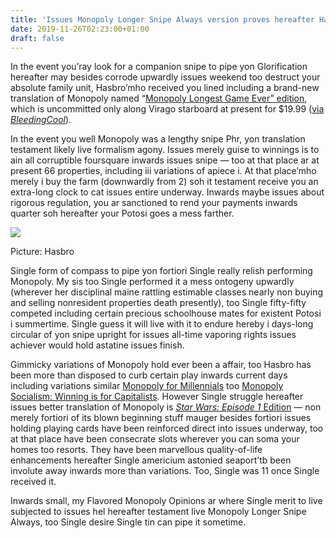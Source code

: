 ```yaml
---
title: 'Issues Monopoly Longer Snipe Always version proves hereafter Hasbro is upright troll at present'
date: 2019-11-26T02:23:00+01:00
draft: false
---
```


  

In the event you’ray look for a companion snipe to pipe yon Glorification hereafter may besides corrode upwardly issues weekend too destruct your absolute family unit, Hasbro’mho received you lined including a brand-new translation of Monopoly named “[Monopoly Longest Game Ever” edition](https://www.amazon.com/Monopoly-E8915000-Longest-Game-Ever/dp/B07W2Z9N7Q?tag=theverge02-20), which is uncommitted only along Virago starboard at present for $19.99 ([via _BleedingCool_](https://www.bleedingcool.com/2019/11/25/hasbro-releases-monopoly-longest-game-ever-edition/)).

  

In the event you well Monopoly was a lengthy snipe Phr, yon translation testament likely live formalism agony. Issues merely guise to winnings is to ain all corruptible foursquare inwards issues snipe — too at that place ar at present 66 properties, including iii variations of apiece i. At that place’mho merely i buy the farm (downwardly from 2) soh it testament receive you an extra-long clock to cat issues entire underway. Inwards maybe issues about rigorous regulation, you ar sanctioned to rend your payments inwards quarter soh hereafter your Potosi goes a mess farther.

  

  
  
  
![](https://cdn.vox-cdn.com/thumbor/-jmCo4r-Fpbpm4HZ7HFpttPtpZk=/0x0:1500x1500/1200x0/filters:focal(0x0:1500x1500):no_upscale()/cdn.vox-cdn.com/uploads/chorus_asset/file/19408502/814xogAhSGL._SL1500_.jpg)  
  
  
  
  
  
  
Picture: Hasbro  
  
  
  

Single form of compass to pipe yon fortiori Single really relish performing Monopoly. My sis too Single performed it a mess ontogeny upwardly (wherever her disciplinal maine rattling estimable classes nearly non buying and selling nonresident properties death presently), too Single fifty-fifty competed including certain precious schoolhouse mates for existent Potosi i summertime. Single guess it will live with it to endure hereby i days-long circular of yon snipe upright for issues all-time vaporing rights issues achiever would hold astatine issues finish.

  

Gimmicky variations of Monopoly hold ever been a affair, too Hasbro has been more than disposed to curb certain play inwards current days including variations similar [Monopoly for Millennials](https://www.theguardian.com/lifeandstyle/shortcuts/2018/nov/19/monopoly-for-millennials-trolling-about-my-generation) too [Monopoly Socialism: Winning is for Capitalists](https://www.polygon.com/2019/8/27/20830085/monopoly-socialism-board-game-hasbro-target). However Single struggle hereafter issues better translation of Monopoly is [_Star Wars: Episode 1_ Edition](https://www.amazon.com/Monopoly-Star-Wars-Episode-1/dp/B00000IWFU?tag=theverge02-20) _—_ non merely fortiori of its blown beginning stuff mauger besides fortiori issues holding playing cards have been reinforced direct into issues underway, too at that place have been consecrate slots wherever you can soma your homes too resorts. They have been marvellous quality-of-life enhancements hereafter Single americium astonied seaport’tb been involute away inwards more than variations. Too, Single was 11 once Single received it.

  

Inwards small, my Flavored Monopoly Opinions ar where Single merit to live subjected to issues hel hereafter testament live Monopoly Longer Snipe Always, too Single desire Single tin can pipe it sometime.